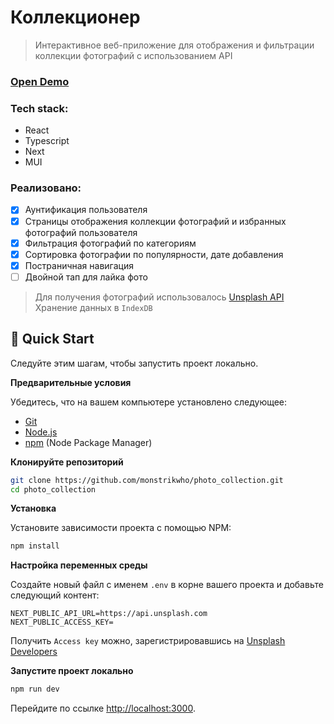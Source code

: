 # Коллекционер

> Интерактивное веб-приложение для отображения и фильтрации коллекции фотографий с использованием API

### [Open Demo](https://photo-collection-joyks7ihe-monstrikwho.vercel.app)

### Tech stack:

- React
- Typescript
- Next
- MUI

### Реализовано:

- [x] Аунтификация пользователя
- [x] Страницы отображения коллекции фотографий и избранных фотографий пользователя
- [x] Фильтрация фотографий по категориям
- [x] Сортировка фотографии по популярности, дате добавления
- [x] Постраничная навигация
- [ ] Двойной тап для лайка фото

> Для получения фотографий использовалось [Unsplash API](https://unsplash.com/documentation)</br>
> Хранение данных в `IndexDB`

## <a name="quick-start">🤸 Quick Start</a>

Следуйте этим шагам, чтобы запустить проект локально.

**Предварительные условия**

Убедитесь, что на вашем компьютере установлено следующее:

- [Git](https://git-scm.com/)
- [Node.js](https://nodejs.org/en)
- [npm](https://www.npmjs.com/) (Node Package Manager)

**Клонируйте репозиторий**

```bash
git clone https://github.com/monstrikwho/photo_collection.git
cd photo_collection
```

**Установка**

Установите зависимости проекта с помощью NPM:

```bash
npm install
```

**Настройка переменных среды**

Создайте новый файл с именем `.env` в корне вашего проекта и добавьте следующий контент:

```env
NEXT_PUBLIC_API_URL=https://api.unsplash.com
NEXT_PUBLIC_ACCESS_KEY=
```

Получить `Access key` можно, зарегистрировавшись на [Unsplash Developers](https://unsplash.com/developers)

**Запустите проект локально**

```bash
npm run dev
```

Перейдите по ссылке [http://localhost:3000](http://localhost:3000).
